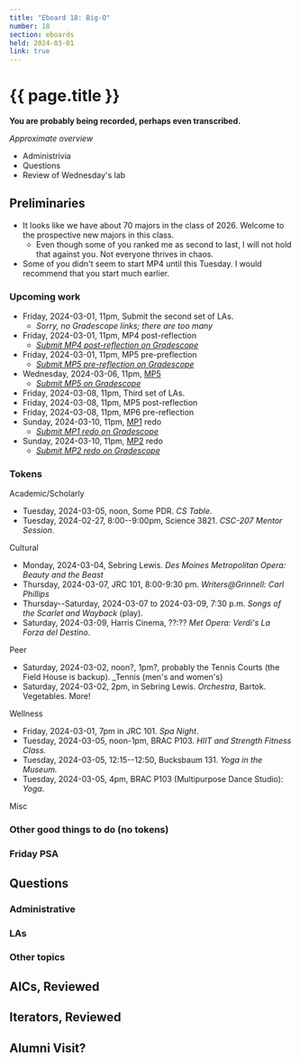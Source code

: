 ```yaml
---
title: "Eboard 18: Big-O"
number: 18
section: eboards
held: 2024-03-01
link: true
---
```

# {{ page.title }}

**You are probably being recorded, perhaps even transcribed.**

_Approximate overview_

* Administrivia
* Questions
* Review of Wednesday's lab

Preliminaries
-------------

* It looks like we have about 70 majors in the class of 2026. Welcome to
  the prospective new majors in this class.
    * Even though some of you ranked me as second to last, I will not
      hold that against you. Not everyone thrives in chaos.
* Some of you didn't seem to start MP4 until this Tuesday. I would
  recommend that you start much earlier.

### Upcoming work

* Friday, 2024-03-01, 11pm, Submit the second set of LAs.
    * _Sorry, no Gradescope links; there are too many_
* Friday, 2024-03-01, 11pm, MP4 post-reflection 
    * [_Submit MP4 post-reflection on Gradescope_](https://www.gradescope.com/courses/690101/assignments/4136968/)
* Friday, 2024-03-01, 11pm, MP5 pre-preflection
    * [_Submit MP5 pre-reflection on Gradescope_](https://www.gradescope.com/courses/690101/assignments/4180581/)
* Wednesday, 2024-03-06, 11pm, [MP5](../mps/mp05)
    * [_Submit MP5 on Gradescope_](https://www.gradescope.com/courses/690101/assignments/4180584/)
* Friday, 2024-03-08, 11pm, Third set of LAs.
* Friday, 2024-03-08, 11pm, MP5 post-reflection
* Friday, 2024-03-08, 11pm, MP6 pre-reflection
* Sunday, 2024-03-10, 11pm, [MP1](../mp1) redo
    * [_Submit MP1 redo on Gradescope_](https://www.gradescope.com/courses/690101/assignments/4180612/)
* Sunday, 2024-03-10, 11pm, [MP2](../mp2) redo
    * [_Submit MP2 redo on Gradescope_](https://www.gradescope.com/courses/690101/assignments/4180615/)
  
### Tokens

Academic/Scholarly

* Tuesday, 2024-03-05, noon, Some PDR.
  _CS Table_.
* Tuesday, 2024-02-27, 8:00--9:00pm, Science 3821.
  _CSC-207 Mentor Session_.

Cultural

* Monday, 2024-03-04, Sebring Lewis.
  _Des Moines Metropolitan Opera: Beauty and the Beast_
* Thursday, 2024-03-07, JRC 101, 8:00-9:30 pm.
  _Writers@Grinnell: Carl Phillips_
* Thursday--Saturday, 2024-03-07 to 2024-03-09, 7:30 p.m.
  _Songs of the Scarlet and Wayback_ (play).
* Saturday, 2024-03-09, Harris Cinema, ??:??
  _Met Opera: Verdi's La Forza del Destino_.

Peer

* Saturday, 2024-03-02, noon?, 1pm?, probably the Tennis Courts 
  (the Field House is backup).
  _Tennis (men's and women's)
* Saturday, 2024-03-02, 2pm, in Sebring Lewis.
  _Orchestra_, Bartok. Vegetables. More!

Wellness

* Friday, 2024-03-01, 7pm in JRC 101.
  _Spa Night_.
* Tuesday, 2024-03-05, noon-1pm, BRAC P103.
  _HIIT and Strength Fitness Class._
* Tuesday, 2024-03-05, 12:15--12:50, Bucksbaum 131.
  _Yoga in the Museum._
* Tuesday, 2024-03-05, 4pm, BRAC P103 (Multipurpose Dance Studio):
  _Yoga_.

Misc

### Other good things to do (no tokens)

### Friday PSA

Questions
---------

### Administrative

### LAs

### Other topics

AICs, Reviewed
--------------

Iterators, Reviewed
-------------------

Alumni Visit?
-------------
